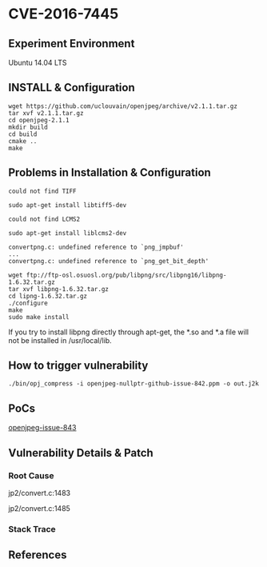 # CVE-2016-7445

## Experiment Environment
Ubuntu 14.04 LTS

## INSTALL & Configuration
```
wget https://github.com/uclouvain/openjpeg/archive/v2.1.1.tar.gz
tar xvf v2.1.1.tar.gz
cd openjpeg-2.1.1
mkdir build
cd build
cmake ..
make
```

## Problems in Installation & Configuration
```
could not find TIFF
```
```
sudo apt-get install libtiff5-dev
```

```
could not find LCMS2
```
```
sudo apt-get install liblcms2-dev
```


```
convertpng.c: undefined reference to `png_jmpbuf'
...
convertpng.c: undefined reference to `png_get_bit_depth'
```
```
wget ftp://ftp-osl.osuosl.org/pub/libpng/src/libpng16/libpng-1.6.32.tar.gz
tar xvf libpng-1.6.32.tar.gz
cd lipng-1.6.32.tar.gz
./configure
make
sudo make install
```
If you try to install libpng directly through apt-get, the \*.so and \*.a file will not be installed in /usr/local/lib.


## How to trigger vulnerability
```
./bin/opj_compress -i openjpeg-nullptr-github-issue-842.ppm -o out.j2k
```

## PoCs
[openjpeg-issue-843](https://github.com/uclouvain/openjpeg/issues/843)

## Vulnerability Details & Patch

### Root Cause
jp2/convert.c:1483

jp2/convert.c:1485

### Stack Trace

## References
